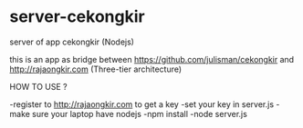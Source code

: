 # server-cekongkir
server of  app cekongkir (Nodejs)

this is an app as bridge between https://github.com/julisman/cekongkir and http://rajaongkir.com (Three-tier architecture)

HOW TO USE ?

-register to http://rajaongkir.com to get a key 
-set your key in server.js 
-make sure your laptop have nodejs
-npm install
-node server.js
